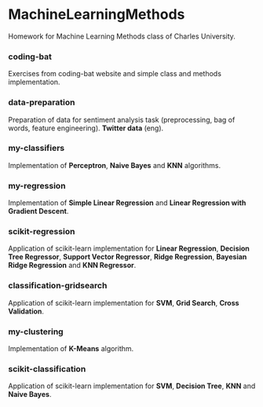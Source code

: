 # MachineLearningMethods
Homework for Machine Learning Methods class of Charles University.

### coding-bat

Exercises from coding-bat website and simple class and methods implementation. 

### data-preparation

Preparation of data for sentiment analysis task (preprocessing, bag of words, feature engineering). **Twitter data** (eng).

### my-classifiers

Implementation of **Perceptron**, **Naive Bayes** and **KNN** algorithms.

### my-regression

Implementation of **Simple Linear Regression** and **Linear Regression with Gradient Descent**.

### scikit-regression

Application of scikit-learn implementation for **Linear Regression**, **Decision Tree Regressor**, **Support Vector Regressor**, **Ridge Regression**, **Bayesian Ridge Regression** and **KNN Regressor**.

### classification-gridsearch

Application of scikit-learn implementation for **SVM**, **Grid Search**, **Cross Validation**.

### my-clustering

Implementation of **K-Means** algorithm.

### scikit-classification

Application of scikit-learn implementation for **SVM**, **Decision Tree**, **KNN** and **Naive Bayes**.

